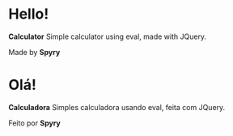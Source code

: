 Hello!
=================


**Calculator** Simple calculator using eval, made with JQuery.

Made by **Spyry**

Olá!
=================


**Calculadora** Simples calculadora usando eval, feita com JQuery.

Feito por **Spyry**
